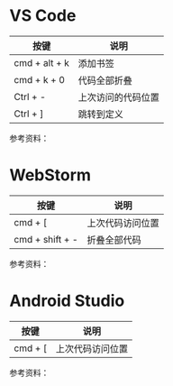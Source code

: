 
# VS Code 
| 按键 | 说明 |
| --- | ---|
cmd + alt + k  |  添加书签 |
cmd + k + 0    | 代码全部折叠 |
Ctrl + -  |  上次访问的代码位置 |
Ctrl  + \] |   跳转到定义 | 


参考资料：

# WebStorm

| 按键 | 说明 |
| --- | ---|
cmd + [ | 上次代码访问位置
cmd + shift + -  | 折叠全部代码

参考资料：
# Android Studio

| 按键 | 说明 |
| --- | ---|
cmd + [ | 上次代码访问位置


参考资料：
